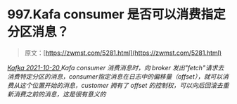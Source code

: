 <!--yml
category: 未分类
date: 0001-01-01 00:00:00
-->

# 997.Kafa consumer 是否可以消费指定分区消息？

> 原文：[https://zwmst.com/5281.html](https://zwmst.com/5281.html)

   [ *Kafka* ](https://zwmst.com/kafka)*[ <time datetime="2021-10-21T01:05:40+08:00"> 2021-10-20 </time> ](https://zwmst.com/5281.html)  Kafa consumer 消费消息时，向 broker 发出"fetch"请求去消费特定分区的消息，consumer指定消息在日志中的偏移量（offset），就可以消费从这个位置开始的消息，customer 拥有了 offset 的控制权，可以向后回滚去重新消费之前的消息，这是很有意义的*